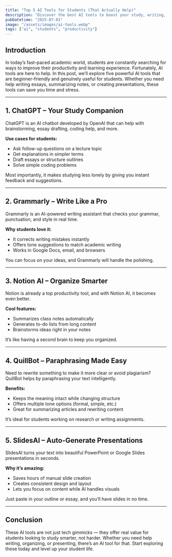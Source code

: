 ```yaml
---
title: "Top 5 AI Tools for Students (That Actually Help)"
description: "Discover the best AI tools to boost your study, writing, and productivity."
pubDatetime: "2025-07-01"
image: "/assets/images/ai-tools.webp"
tags: ["ai", "students", "productivity"]
---
```


## Introduction

In today’s fast-paced academic world, students are constantly searching for ways to improve their productivity and learning experience. Fortunately, AI tools are here to help. In this post, we’ll explore five powerful AI tools that are beginner-friendly and genuinely useful for students. Whether you need help writing essays, summarizing notes, or creating presentations, these tools can save you time and stress.

---

## 1. ChatGPT – Your Study Companion

ChatGPT is an AI chatbot developed by OpenAI that can help with brainstorming, essay drafting, coding help, and more.

**Use cases for students:**
- Ask follow-up questions on a lecture topic
- Get explanations in simpler terms
- Draft essays or structure outlines
- Solve simple coding problems

Most importantly, it makes studying less lonely by giving you instant feedback and suggestions.

---

## 2. Grammarly – Write Like a Pro

Grammarly is an AI-powered writing assistant that checks your grammar, punctuation, and style in real time.

**Why students love it:**
- It corrects writing mistakes instantly
- Offers tone suggestions to match academic writing
- Works in Google Docs, email, and browsers

You can focus on your ideas, and Grammarly will handle the polishing.

---

## 3. Notion AI – Organize Smarter

Notion is already a top productivity tool, and with Notion AI, it becomes even better.

**Cool features:**
- Summarizes class notes automatically
- Generates to-do lists from long content
- Brainstorms ideas right in your notes

It’s like having a second brain to keep you organized.

---

## 4. QuillBot – Paraphrasing Made Easy

Need to rewrite something to make it more clear or avoid plagiarism? QuillBot helps by paraphrasing your text intelligently.

**Benefits:**
- Keeps the meaning intact while changing structure
- Offers multiple tone options (formal, simple, etc.)
- Great for summarizing articles and rewriting content

It’s ideal for students working on research or writing assignments.

---

## 5. SlidesAI – Auto-Generate Presentations

SlidesAI turns your text into beautiful PowerPoint or Google Slides presentations in seconds.

**Why it’s amazing:**
- Saves hours of manual slide creation
- Creates consistent design and layout
- Lets you focus on content while AI handles visuals

Just paste in your outline or essay, and you’ll have slides in no time.

---

## Conclusion

These AI tools are not just tech gimmicks — they offer real value for students looking to study smarter, not harder. Whether you need help writing, organizing, or presenting, there’s an AI tool for that. Start exploring these today and level up your student life.
